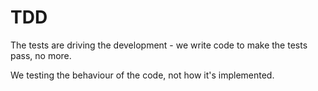 # TDD

The tests are driving the development - we write code to make the tests pass, no more. 

We testing the behaviour of the code, not how it's implemented.
